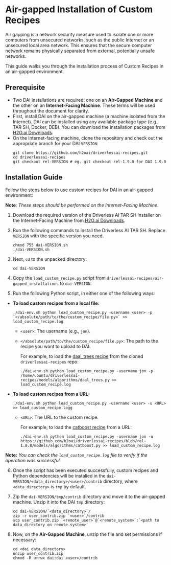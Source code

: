 # Air-gapped Installation of Custom Recipes

Air gapping is a network security measure used to isolate one or more computers from unsecured networks, such as the public Internet or an unsecured local area network. This ensures that the secure computer network remains physically separated from external, potentially unsafe networks.

This guide walks you through the installation process of Custom Recipes in an air-gapped environment.

## Prerequisite 
- Two DAI installations are required: one on an **Air-Gapped Machine** and the other on an **Internet-Facing Machine**. These terms will be used throughout the document for clarity.
- First, install DAI on the air-gapped machine (a machine isolated from the Internet). DAI can be installed using any available package type (e.g., TAR SH, Docker, DEB). You can download the installation packages from [H2O.ai Downloads](https://h2o.ai/resources/download/).
- On the Internet-facing machine, clone the repository and check out the appropriate branch for your DAI `VERSION`:
  ```
  git clone https://github.com/h2oai/driverlessai-recipes.git
  cd driverlessai-recipes
  git checkout rel-VERSION # eg. git checkout rel-1.9.0 for DAI 1.9.0
  ```

## Installation Guide
Follow the steps below to use custom recipes for DAI in an air-gapped environment:

**Note**: *These steps should be performed on the Internet-Facing Machine.*

1. Download the required version of the Driverless AI TAR SH installer on the Internet-Facing Machine from [H2O.ai Downloads](https://www.h2o.ai/download/).

2. Run the following commands to install the Driverless AI TAR SH. Replace `VERSION` with the specific version you need.
    ```
    chmod 755 dai-VERSION.sh
    ./dai-VERSION.sh
    ```

3. Next, `cd` to the unpacked directory:
    ```
    cd dai-VERSION
    ```

4. Copy the `load_custom_recipe.py` script from `driverlessai-recipes/air-gapped_installations` to `dai-VERSION`.

5. Run the following Python script, in either one of the following ways:

  - **To load custom recipes from a local file:**
    ```
    ./dai-env.sh python load_custom_recipe.py -username <user> -p `</absolute/path/to/the/custom_recipe/file.py>` >> load_custom_recipe.log
    ```
     - `<user>`: The username (e.g., `jon`).
     - `</absolute/path/to/the/custom_recipe/file.py>`: The path to the recipe you want to upload to DAI.
  
        For example, to load the [daal_trees recipe](https://github.com/h2oai/driverlessai-recipes/blob/rel-1.8.8/models/algorithms/daal_trees.py) from the cloned `driverlessai-recipes` repo:
        ```
        ./dai-env.sh python load_custom_recipe.py -username jon -p /home/ubuntu/driverlessai-recipes/models/algorithms/daal_trees.py >> load_custom_recipe.log
        ```

  - **To load custom recipes from a URL:**
    ```
    ./dai-env.sh python load_custom_recipe.py -username <user> -u <URL> >> load_custom_recipe.logg
    ```
      - `<URL>`: The URL to the custom recipe.
  
        For example, to load the [catboost recipe](https://github.com/h2oai/driverlessai-recipes/blob/rel-1.8.8/models/algorithms/catboost.py) from a URL:
        ```
        ./dai-env.sh python load_custom_recipe.py -username jon -u https://github.com/h2oai/driverlessai-recipes/blob/rel-1.8.8/models/algorithms/catboost.py >> load_custom_recipe.log
        ```
  **Note:** *You can check the `load_custom_recipe.log` file to verify if the operation was successful.*
            
6. Once the script has been executed successfully, custom recipes and Python dependencies will be installed in the `dai-VERSION/<data_directory>/<user>/contrib` directory,  where `<data_directory>` is `tmp` by default.   
    
7. Zip the `dai-VERSION/tmp/contrib` directory and move it to the air-gapped machine. Unzip it into the DAI `tmp` directory:
    ```
    cd dai-VERSION/`<data_directory>`/
    zip -r user_contrib.zip `<user>`/contrib
    scp user_contrib.zip `<remote_user>`@`<remote_system>`:`<path to data_directory on remote system>`
    ```

8. Now, on the **Air-Gapped Machine**, unzip the file and set permissions if necessary:
   ```
   cd <dai data_directory>
   unzip user_contrib.zip
   chmod -R u+rwx dai:dai <user>/contrib
   ```
